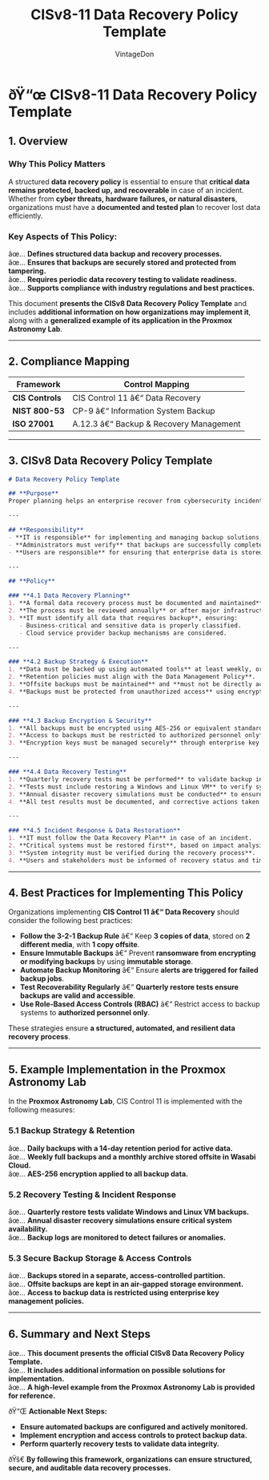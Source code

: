 ﻿---
title: "CISv8-11 Data Recovery Policy Template"
description: "Presents the official CISv8 Data Recovery Policy Template, with additional information on possible solutions and an example of its application in the Proxmox Astronomy Lab."
author: "VintageDon"
tags: ["CISv8", "Data Recovery", "Backup Management", "Security Policy", "Compliance"]
category: "Compliance"
kb_type: "Policy Template"
version: "1.0"
status: "Draft"
last_updated: "2025-03-03"
---

# **ðŸ“œ CISv8-11 Data Recovery Policy Template**

## **1. Overview**  

### **Why This Policy Matters**  

A structured **data recovery policy** is essential to ensure that **critical data remains protected, backed up, and recoverable** in case of an incident. Whether from **cyber threats, hardware failures, or natural disasters**, organizations must have a **documented and tested plan** to recover lost data efficiently.

### **Key Aspects of This Policy:**  

âœ… **Defines structured data backup and recovery processes.**  
âœ… **Ensures that backups are securely stored and protected from tampering.**  
âœ… **Requires periodic data recovery testing to validate readiness.**  
âœ… **Supports compliance with industry regulations and best practices.**  

This document **presents the CISv8 Data Recovery Policy Template** and includes **additional information on how organizations may implement it**, along with a **generalized example of its application in the Proxmox Astronomy Lab**.

---

## **2. Compliance Mapping**  

| **Framework**      | **Control Mapping** |
|--------------------|--------------------|
| **CIS Controls**   | CIS Control 11 â€“ Data Recovery |
| **NIST 800-53**    | CP-9 â€“ Information System Backup |
| **ISO 27001**      | A.12.3 â€“ Backup & Recovery Management |

---

## **3. CISv8 Data Recovery Policy Template**  

```markdown
# Data Recovery Policy Template  

## **Purpose**  
Proper planning helps an enterprise recover from cybersecurity incidents or disasters **in a timely and controlled manner**. The **Data Recovery Policy** defines the **backup, protection, and recovery** of enterprise data to ensure that it remains **secure and available**.  

---

## **Responsibility**  
- **IT is responsible** for implementing and managing backup solutions, ensuring encryption, and conducting recovery tests.  
- **Administrators must verify** that backups are successfully completed, retention policies are followed, and recoverability tests are performed.  
- **Users are responsible** for ensuring that enterprise data is stored in **approved locations** to facilitate backup coverage.  

---

## **Policy**  

### **4.1 Data Recovery Planning**  
1. **A formal data recovery process must be documented and maintained**.  
2. **The process must be reviewed annually** or after major infrastructure changes.  
3. **IT must identify all data that requires backup**, ensuring:  
   - Business-critical and sensitive data is properly classified.  
   - Cloud service provider backup mechanisms are considered.  

---

### **4.2 Backup Strategy & Execution**  
1. **Data must be backed up using automated tools** at least weekly, or more frequently as required.  
2. **Retention policies must align with the Data Management Policy**.  
3. **Offsite backups must be maintained** and **must not be directly accessible from a network**.  
4. **Backups must be protected from unauthorized access** using encryption and strict access controls.  

---

### **4.3 Backup Encryption & Security**  
1. **All backups must be encrypted using AES-256 or equivalent standards**.  
2. **Access to backups must be restricted to authorized personnel only**.  
3. **Encryption keys must be managed securely** through enterprise key management systems.  

---

### **4.4 Data Recovery Testing**  
1. **Quarterly recovery tests must be performed** to validate backup integrity.  
2. **Tests must include restoring a Windows and Linux VM** to verify system recoverability.  
3. **Annual disaster recovery simulations must be conducted** to ensure preparedness.  
4. **All test results must be documented, and corrective actions taken if failures occur**.  

---

### **4.5 Incident Response & Data Restoration**  
1. **IT must follow the Data Recovery Plan** in case of an incident.  
2. **Critical systems must be restored first**, based on impact analysis.  
3. **System integrity must be verified during the recovery process**.  
4. **Users and stakeholders must be informed of recovery status and timeline**.  

```

---

## **4. Best Practices for Implementing This Policy**  

Organizations implementing **CIS Control 11 â€“ Data Recovery** should consider the following best practices:  

- **Follow the 3-2-1 Backup Rule** â€“ Keep **3 copies of data**, stored on **2 different media**, with **1 copy offsite**.  
- **Ensure Immutable Backups** â€“ Prevent **ransomware from encrypting or modifying backups** by using **immutable storage**.  
- **Automate Backup Monitoring** â€“ Ensure **alerts are triggered for failed backup jobs**.  
- **Test Recoverability Regularly** â€“ **Quarterly restore tests ensure backups are valid and accessible**.  
- **Use Role-Based Access Controls (RBAC)** â€“ Restrict access to backup systems to **authorized personnel only**.  

These strategies ensure **a structured, automated, and resilient data recovery process**.

---

## **5. Example Implementation in the Proxmox Astronomy Lab**  

In the **Proxmox Astronomy Lab**, CIS Control 11 is implemented with the following measures:  

### **5.1 Backup Strategy & Retention**  

âœ… **Daily backups with a 14-day retention period for active data.**  
âœ… **Weekly full backups and a monthly archive stored offsite in Wasabi Cloud.**  
âœ… **AES-256 encryption applied to all backup data.**  

### **5.2 Recovery Testing & Incident Response**  

âœ… **Quarterly restore tests validate Windows and Linux VM backups.**  
âœ… **Annual disaster recovery simulations ensure critical system availability.**  
âœ… **Backup logs are monitored to detect failures or anomalies.**  

### **5.3 Secure Backup Storage & Access Controls**  

âœ… **Backups stored in a separate, access-controlled partition.**  
âœ… **Offsite backups are kept in an air-gapped storage environment.**  
âœ… **Access to backup data is restricted using enterprise key management policies.**  

---

## **6. Summary and Next Steps**  

âœ… **This document presents the official CISv8 Data Recovery Policy Template.**  
âœ… **It includes additional information on possible solutions for implementation.**  
âœ… **A high-level example from the Proxmox Astronomy Lab is provided for reference.**  

ðŸ“Œ **Actionable Next Steps:**  

- **Ensure automated backups are configured and actively monitored.**  
- **Implement encryption and access controls to protect backup data.**  
- **Perform quarterly recovery tests to validate data integrity.**  

ðŸš€ **By following this framework, organizations can ensure structured, secure, and auditable data recovery processes.**

